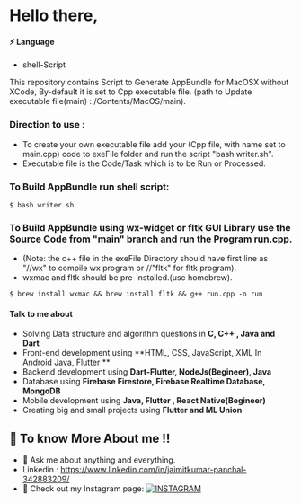 # Hello there,

#### ⚡ Language 
 - shell-Script

This repository contains Script to Generate AppBundle for MacOSX without XCode, By-default it is set to Cpp executable file. (path to Update executable file(main) :  /Contents/MacOS/main).

### Direction to use :
- To create your own executable file add your (Cpp file, with name set to main.cpp) code to exeFile folder and run the script "bash writer.sh".
- Executable file is the Code/Task which is to be Run or Processed.

### To Build AppBundle run shell script: 
```
$ bash writer.sh
```
### To Build AppBundle using wx-widget or fltk GUI Library use the Source Code from "main" branch and run the Program run.cpp.
- (Note: the c++ file in the exeFile Directory should have first line as "//wx" to compile wx program or //"fltk" for fltk program).
- wxmac and fltk should be pre-installed.(use homebrew).

```
$ brew install wxmac && brew install fltk && g++ run.cpp -o run
```


#### Talk to me about

- Solving Data structure and algorithm questions in **C, C++ , Java and Dart**
- Front-end development using **HTML, CSS, JavaScript, XML In Android Java, Flutter **
- Backend development using **Dart-Flutter, NodeJs(Begineer), Java**
- Database using **Firebase Firestore, Firebase Realtime Database, MongoDB**
- Mobile development using **Java, Flutter , React Native(Begineer)**
- Creating big and small projects using **Flutter and ML Union**

## 🤔 To know More About me !!

- 💬 Ask me about anything and everything.
- Linkedin : https://www.linkedin.com/in/jaimitkumar-panchal-342883209/
- 🎯 Check out my Instagram page: [![INSTAGRAM](https://img.shields.io/badge/FOLLOW%20ME-INSTAGRAM-blueviolet?style=flat-square&logo=Instagram&logoColor=white)](https://www.instagram.com/jaimit_panchal/?hl=en)
